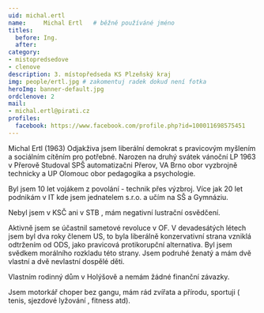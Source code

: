 ```yaml
---
uid: michal.ertl
name:     Michal Ertl  	# běžně používáné jméno
titles:
  before: Ing. 
  after: 
category:
- mistopredsedove
- clenove
description: 3. místopředseda KS Plzeňský kraj
img: people/ertl.jpg # zakomentuj radek dokud není fotka
heroImg: banner-default.jpg
ordclenove: 2
mail:
- michal.ertl@pirati.cz
profiles:
  facebook: https://www.facebook.com/profile.php?id=100011698575451 
---
```

  
  Michal Ertl (1963) Odjakživa jsem liberální demokrat s pravicovým myšlením a sociálním cítěním pro potřebné. Narozen na druhý svátek vánoční LP 1963 v Přerově Studoval SPŠ automatizačni Přerov, VA Brno obor vyzbrojně technicky a UP Olomouc obor pedagogika a psychologie.
  
  Byl jsem 10 let vojákem z povolání - technik přes výzbroj. Více jak 20 let podnikám v IT kde jsem jednatelem s.r.o. a učím na SŠ a Gymnáziu.
  
  Nebyl jsem v KSČ ani v STB , mám negativní lustrační osvědčení.
  
  Aktivně jsem se účastnil sametové revoluce v OF. V devadesátých létech jsem byl dva roky členem US, to byla liberálně konzervativní strana vzniklá odtržením od ODS, jako pravicová protikorupční alternativa. Byl jsem svědkem morálního rozkladu této strany. Jsem podruhé ženatý a mám dvě vlastní a dvě nevlastní dospělé děti.
  
  Vlastním rodinný dům v Holýšově a nemám žádné finanční závazky.
  
  Jsem motorkář choper bez gangu, mám rád zvířata a přírodu, sportuji ( tenis, sjezdové lyžování , fitness atd).
